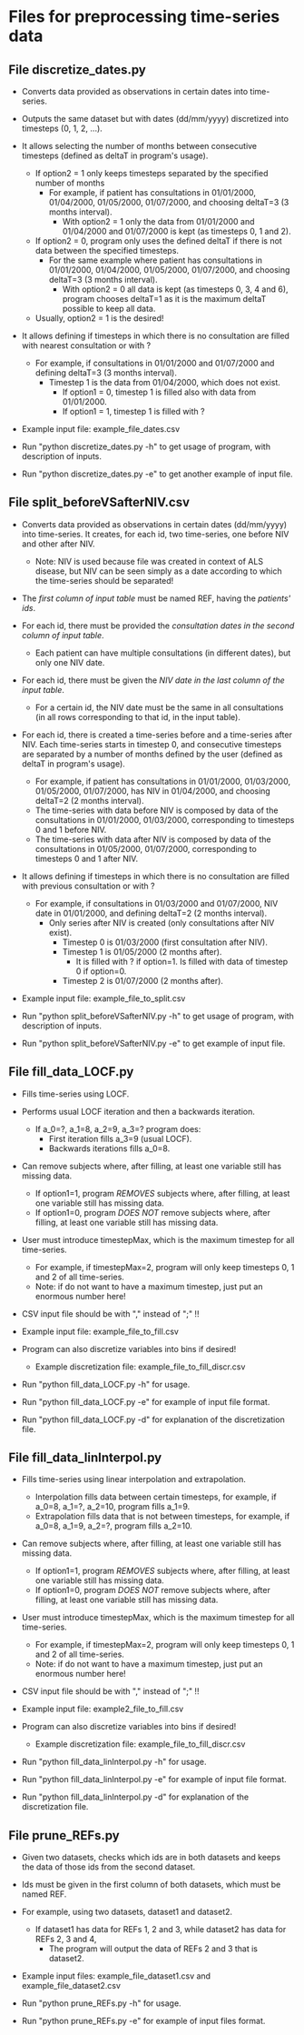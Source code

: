 # Files for preprocessing time-series data

## File discretize_dates.py

* Converts data provided as observations in certain dates into time-series.

* Outputs the same dataset but with dates (dd/mm/yyyy) discretized into timesteps (0, 1, 2, ...).

* It allows selecting the number of months between consecutive timesteps (defined as deltaT in program's usage).
  * If option2 = 1 only keeps timesteps separated by the specified number of months
    * For example, if patient has consultations in 01/01/2000, 01/04/2000, 01/05/2000, 01/07/2000, and choosing deltaT=3 (3 months interval).
      * With option2 = 1 only the data from 01/01/2000 and 01/04/2000 and 01/07/2000 is kept (as timesteps 0, 1 and 2).
  * If option2 = 0, program only uses the defined deltaT if there is not data between the specified timesteps.
    * For the same example where patient has consultations in 01/01/2000, 01/04/2000, 01/05/2000, 01/07/2000, and choosing deltaT=3 (3 months interval).
      * With option2 = 0 all data is kept (as timesteps 0, 3, 4 and 6), program chooses deltaT=1 as it is the maximum deltaT possible to keep all data.
  * Usually, option2 = 1 is the desired!

* It allows defining if timesteps in which there is no consultation are filled with nearest consultation or with ?
  * For example, if consultations in 01/01/2000 and 01/07/2000 and defining deltaT=3 (3 months interval).
    * Timestep 1 is the data from 01/04/2000, which does not exist.
      * If option1 = 0, timestep 1 is filled also with data from 01/01/2000.
      * If option1 = 1, timestep 1 is filled with ?

* Example input file: example_file_dates.csv

* Run "python discretize_dates.py -h" to get usage of program, with description of inputs.

* Run "python discretize_dates.py -e" to get another example of input file.

## File split_beforeVSafterNIV.csv

* Converts data provided as observations in certain dates (dd/mm/yyyy) into time-series. It creates, for each id, two time-series, one before NIV and other after NIV.
  * Note: NIV is used because file was created in context of ALS disease, but NIV can be seen simply as a date according to which the time-series should be separated!

* The *first column of input table* must be named REF, having the *patients' ids*.

* For each id, there must be provided the *consultation dates in the second column of input table*.
  * Each patient can have multiple consultations (in different dates), but only one NIV date.

* For each id, there must be given the *NIV date in the last column of the input table*.
  * For a certain id, the NIV date must be the same in all consultations (in all rows corresponding to that id, in the input table).

* For each id, there is created a time-series before and a time-series after NIV. Each time-series starts in timestep 0, and consecutive timesteps are separated by a number of months defined by the user (defined as deltaT in program's usage).
  * For example, if patient has consultations in 01/01/2000, 01/03/2000, 01/05/2000, 01/07/2000, has NIV in 01/04/2000, and choosing deltaT=2 (2 months interval).
  * The time-series with data before NIV is composed by data of the consultations in 01/01/2000, 01/03/2000, corresponding to timesteps 0 and 1 before NIV.
  * The time-series with data after NIV is composed by data of the consultations in 01/05/2000, 01/07/2000, corresponding to timesteps 0 and 1 after NIV.

* It allows defining if timesteps in which there is no consultation are filled with previous consultation or with ?
  * For example, if consultations in 01/03/2000 and 01/07/2000, NIV date in 01/01/2000, and defining deltaT=2 (2 months interval).
    * Only series after NIV is created (only consultations after NIV exist).
      * Timestep 0 is 01/03/2000 (first consultation after NIV).
      * Timestep 1 is 01/05/2000 (2 months after).
        * It is filled with ? if option=1. Is filled with data of timestep 0 if option=0.
      * Timestep 2 is 01/07/2000 (2 months after).

* Example input file: example_file_to_split.csv

* Run "python split_beforeVSafterNIV.py -h" to get usage of program, with description of inputs.

* Run "python split_beforeVSafterNIV.py -e" to get example of input file.


## File fill_data_LOCF.py

* Fills time-series using LOCF.

* Performs usual LOCF iteration and then a backwards iteration.
  * If a_0=?, a_1=8, a_2=9, a_3=? program does:
    * First iteration fills a_3=9 (usual LOCF).
    * Backwards iterations fills a_0=8.

* Can remove subjects where, after filling, at least one variable still has missing data.
  * If option1=1, program *REMOVES* subjects where, after filling, at least one variable still has missing data.
  * If option1=0, program *DOES NOT* remove subjects where, after filling, at least one variable still has missing data.

* User must introduce timestepMax, which is the maximum timestep for all time-series.
  * For example, if timestepMax=2, program will only keep timesteps 0, 1 and 2 of all time-series.
  * Note: if do not want to have a maximum timestep, just put an enormous number here!

* CSV input file should be with "," instead of ";" !!

* Example input file: example_file_to_fill.csv

* Program can also discretize variables into bins if desired!
  * Example discretization file: example_file_to_fill_discr.csv

* Run "python fill_data_LOCF.py -h" for usage.

* Run "python fill_data_LOCF.py -e" for example of input file format.

* Run "python fill_data_LOCF.py -d" for explanation of the discretization file.

## File fill_data_linInterpol.py

* Fills time-series using linear interpolation and extrapolation.
    * Interpolation fills data between certain timesteps, for example, if a_0=8, a_1=?, a_2=10, program fills a_1=9.
    * Extrapolation fills data that is not between timesteps, for example, if a_0=8, a_1=9, a_2=?, program fills a_2=10.

* Can remove subjects where, after filling, at least one variable still has missing data.
  * If option1=1, program *REMOVES* subjects where, after filling, at least one variable still has missing data.
  * If option1=0, program *DOES NOT* remove subjects where, after filling, at least one variable still has missing data.

* User must introduce timestepMax, which is the maximum timestep for all time-series.
  * For example, if timestepMax=2, program will only keep timesteps 0, 1 and 2 of all time-series.
  * Note: if do not want to have a maximum timestep, just put an enormous number here!

* CSV input file should be with "," instead of ";" !!

* Example input file: example2_file_to_fill.csv

* Program can also discretize variables into bins if desired!
  * Example discretization file: example_file_to_fill_discr.csv

* Run "python fill_data_linInterpol.py -h" for usage.

* Run "python fill_data_linInterpol.py -e" for example of input file format.

* Run "python fill_data_linInterpol.py -d" for explanation of the discretization file.

## File prune_REFs.py

* Given two datasets, checks which ids are in both datasets and keeps the data of those ids from the second dataset.

* Ids must be given in the first column of both datasets, which must be named REF.

* For example, using two datasets, dataset1 and dataset2.
  * If dataset1 has data for REFs 1, 2 and 3, while dataset2 has data for REFs 2, 3 and 4, 
    * The program will output the data of REFs 2 and 3 that is dataset2.

* Example input files: example_file_dataset1.csv and example_file_dataset2.csv

* Run "python prune_REFs.py -h" for usage.

* Run "python prune_REFs.py -e" for example of input files format.